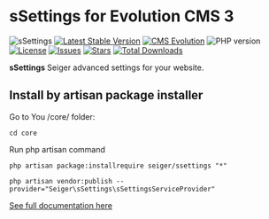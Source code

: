 # sSettings for Evolution CMS 3
![sSettings](https://repository-images.githubusercontent.com/627975404/56ba0688-1b24-4ea5-a58a-359fa4ef1be4)
[![Latest Stable Version](https://img.shields.io/packagist/v/seiger/ssettings?label=version)](https://packagist.org/packages/seiger/ssettings)
[![CMS Evolution](https://img.shields.io/badge/CMS-Evolution-brightgreen.svg)](https://github.com/evolution-cms/evolution)
![PHP version](https://img.shields.io/packagist/php-v/seiger/ssettings)
[![License](https://img.shields.io/packagist/l/seiger/ssettings)](https://packagist.org/packages/seiger/ssettings)
[![Issues](https://img.shields.io/github/issues/Seiger/ssettings)](https://github.com/Seiger/ssettings/issues)
[![Stars](https://img.shields.io/packagist/stars/Seiger/ssettings)](https://packagist.org/packages/seiger/ssettings)
[![Total Downloads](https://img.shields.io/packagist/dt/seiger/ssettings)](https://packagist.org/packages/seiger/ssettings)

**sSettings** Seiger advanced settings for your website.

## Install by artisan package installer

Go to You /core/ folder:

```console
cd core
```

Run php artisan command

```console
php artisan package:installrequire seiger/ssettings "*"
```

```console
php artisan vendor:publish --provider="Seiger\sSettings\sSettingsServiceProvider"
```

[See full documentation here](https://seiger.github.io/sSettings/)